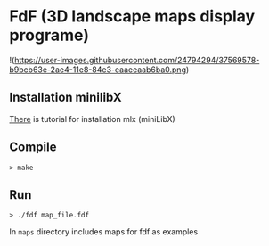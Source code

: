 # FdF (3D landscape maps display programe)

!(https://user-images.githubusercontent.com/24794294/37569578-b9bcb63e-2ae4-11e8-84e3-eaaeeaab6ba0.png)

## Installation minilibX

[There](https://achedeuzot.me/2014/12/20/installer-la-minilibx/) is tutorial for installation mlx (miniLibX)

## Compile
```
> make
```
## Run
```
> ./fdf map_file.fdf
```
In `maps` directory includes maps for fdf as examples

